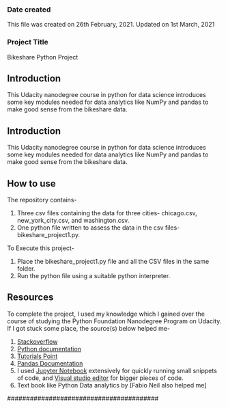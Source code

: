 ### Date created
This file was created on 26th February, 2021.
Updated on 1st March, 2021

### Project Title
Bikeshare Python Project 
## Introduction
This Udacity nanodegree course in python for data science introduces some key modules needed for data analytics like NumPy and pandas to make good sense from the bikeshare data.

## Introduction
This Udacity nanodegree course in python for data science introduces some key modules needed for data analytics like NumPy and pandas to make good sense from the bikeshare data.


## How to use
The repository contains-
1. Three csv files containing the data for three cities- chicago.csv, new_york_city.csv, and washington.csv.
2. One python file written to assess the data in the csv files- bikeshare_project1.py.

To Execute this project-
1. Place the bikeshare_project1.py file and all the CSV files in the same folder.
2. Run the python file using a suitable python interpreter.

## Resources
To complete the project, I used my knowledge which I gained over the course of studying the Python Foundation Nanodegree Program on Udacity.
If I got stuck some place, the source(s) below helped me-
1. [Stackoverflow](https://stackoverflow.com/)
2. [Python documentation](https://docs.python.org/3/library/)
3. [Tutorials Point](https://www.tutorialspoint.com/python/)
4. [Pandas Documentation](https://pandas.pydata.org/pandas-docs/version/0.17.0/)
5. I used [Jupyter Notebook](http://jupyter.org/) extensively for quickly running small snippets of code, and [Visual studio editor](https://atom.io/) for bigger pieces of code.
6. Text book like Python Data analytics by [Fabio Neil also helped me]

########################################
